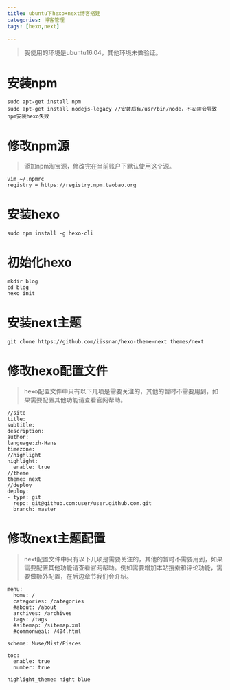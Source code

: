 ```yaml
---
title: ubuntu下hexo+next博客搭建
categories: 博客管理
tags: [hexo,next]

---
```

> 我使用的环境是ubuntu16.04，其他环境未做验证。

# 安装npm
```
sudo apt-get install npm
sudo apt-get install nodejs-legacy //安装后有/usr/bin/node，不安装会导致npm安装hexo失败
```
# 修改npm源
> 添加npm淘宝源，修改完在当前账户下默认使用这个源。

```
vim ~/.npmrc
registry = https://registry.npm.taobao.org
```
# 安装hexo
```
sudo npm install -g hexo-cli
```
# 初始化hexo
```
mkdir blog
cd blog
hexo init
```
# 安装next主题
```
git clone https://github.com/iissnan/hexo-theme-next themes/next
```

# 修改hexo配置文件
> hexo配置文件中只有以下几项是需要关注的，其他的暂时不需要用到，如果需要配置其他功能请查看官网帮助。
    
```
//site
title:
subtitle: 
description:
author: 
language:zh-Hans
timezone:
//highlight
highlight:
  enable: true
//theme
theme: next
//deploy
deploy:
- type: git
  repo: git@github.com:user/user.github.com.git
  branch: master
```

# 修改next主题配置
> next配置文件中只有以下几项是需要关注的，其他的暂时不需要用到，如果需要配置其他功能请查看官网帮助。例如需要增加本站搜索和评论功能，需要做额外配置，在后边章节我们会介绍。

```
menu:
  home: /
  categories: /categories
  #about: /about
  archives: /archives
  tags: /tags
  #sitemap: /sitemap.xml
  #commonweal: /404.html
```
```
scheme: Muse/Mist/Pisces
```
```
toc:
  enable: true
  number: true
```
```
highlight_theme: night blue
```